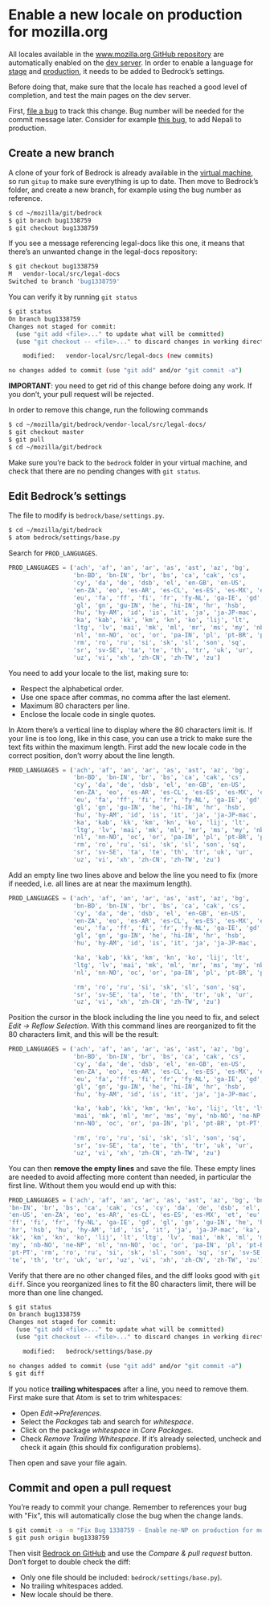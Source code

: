 # Enable a new locale on production for mozilla.org

All locales available in the [www.mozilla.org GitHub repository](https://github.com/mozilla-l10n/www.mozilla.org) are automatically enabled on the [dev server](https://www-dev.allizom.org/). In order to enable a language for [stage](https://www.allizom.org/) and [production](https://www.mozilla.org/), it needs to be added to Bedrock’s settings.

Before doing that, make sure that the locale has reached a good level of completion, and test the main pages on the dev server.

First, [file a bug](https://bugzilla.mozilla.org/enter_bug.cgi?product=www.mozilla.org&component=L10N) to track this change. Bug number will be needed for the commit message later. Consider for example [this bug](https://bugzilla.mozilla.org/show_bug.cgi?id=1338759), to add Nepali to production.

## Create a new branch

A clone of your fork of Bedrock is already available in the [virtual machine](../../config/setup_l10ndrivers_vm.md), so run `gitup` to make sure everything is up to date. Then move to Bedrock’s folder, and create a new branch, for example using the bug number as reference.

```BASH
$ cd ~/mozilla/git/bedrock
$ git branch bug1338759
$ git checkout bug1338759
```

If you see a message referencing legal-docs like this one, it means that there’s an unwanted change in the legal-docs repository:

```BASH
$ git checkout bug1338759
M	vendor-local/src/legal-docs
Switched to branch 'bug1338759'
```

You can verify it by running `git status`

```BASH
$ git status
On branch bug1338759
Changes not staged for commit:
  (use "git add <file>..." to update what will be committed)
  (use "git checkout -- <file>..." to discard changes in working directory)

	modified:   vendor-local/src/legal-docs (new commits)

no changes added to commit (use "git add" and/or "git commit -a")
```

**IMPORTANT**: you need to get rid of this change before doing any work. If you don’t, your pull request will be rejected.

In order to remove this change, run the following commands

```BASH
$ cd ~/mozilla/git/bedrock/vendor-local/src/legal-docs/
$ git checkout master
$ git pull
$ cd ~/mozilla/git/bedrock
```

Make sure you’re back to the `bedrock` folder in your virtual machine, and check that there are no pending changes with `git status`.

## Edit Bedrock’s settings

The file to modify is `bedrock/base/settings.py`.

```BASH
$ cd ~/mozilla/git/bedrock
$ atom bedrock/settings/base.py
```

Search for `PROD_LANGUAGES`.

```PYTHON
PROD_LANGUAGES = ('ach', 'af', 'an', 'ar', 'as', 'ast', 'az', 'bg',
                  'bn-BD', 'bn-IN', 'br', 'bs', 'ca', 'cak', 'cs',
                  'cy', 'da', 'de', 'dsb', 'el', 'en-GB', 'en-US',
                  'en-ZA', 'eo', 'es-AR', 'es-CL', 'es-ES', 'es-MX', 'et',
                  'eu', 'fa', 'ff', 'fi', 'fr', 'fy-NL', 'ga-IE', 'gd',
                  'gl', 'gn', 'gu-IN', 'he', 'hi-IN', 'hr', 'hsb',
                  'hu', 'hy-AM', 'id', 'is', 'it', 'ja', 'ja-JP-mac',
                  'ka', 'kab', 'kk', 'km', 'kn', 'ko', 'lij', 'lt',
                  'ltg', 'lv', 'mai', 'mk', 'ml', 'mr', 'ms', 'my', 'nb-NO',
                  'nl', 'nn-NO', 'oc', 'or', 'pa-IN', 'pl', 'pt-BR', 'pt-PT',
                  'rm', 'ro', 'ru', 'si', 'sk', 'sl', 'son', 'sq',
                  'sr', 'sv-SE', 'ta', 'te', 'th', 'tr', 'uk', 'ur',
                  'uz', 'vi', 'xh', 'zh-CN', 'zh-TW', 'zu')
```

You need to add your locale to the list, making sure to:
* Respect the alphabetical order.
* Use one space after commas, no comma after the last element.
* Maximum 80 characters per line.
* Enclose the locale code in single quotes.

In Atom there’s a vertical line to display where the 80 characters limit is. If your line is too long, like in this case, you can use a trick to make sure the text fits within the maximum length. First add the new locale code in the correct position, don’t worry about the line length.

```PYTHON
PROD_LANGUAGES = ('ach', 'af', 'an', 'ar', 'as', 'ast', 'az', 'bg',
                  'bn-BD', 'bn-IN', 'br', 'bs', 'ca', 'cak', 'cs',
                  'cy', 'da', 'de', 'dsb', 'el', 'en-GB', 'en-US',
                  'en-ZA', 'eo', 'es-AR', 'es-CL', 'es-ES', 'es-MX', 'et',
                  'eu', 'fa', 'ff', 'fi', 'fr', 'fy-NL', 'ga-IE', 'gd',
                  'gl', 'gn', 'gu-IN', 'he', 'hi-IN', 'hr', 'hsb',
                  'hu', 'hy-AM', 'id', 'is', 'it', 'ja', 'ja-JP-mac',
                  'ka', 'kab', 'kk', 'km', 'kn', 'ko', 'lij', 'lt',
                  'ltg', 'lv', 'mai', 'mk', 'ml', 'mr', 'ms', 'my', 'nb-NO', 'ne-NP',
                  'nl', 'nn-NO', 'oc', 'or', 'pa-IN', 'pl', 'pt-BR', 'pt-PT',
                  'rm', 'ro', 'ru', 'si', 'sk', 'sl', 'son', 'sq',
                  'sr', 'sv-SE', 'ta', 'te', 'th', 'tr', 'uk', 'ur',
                  'uz', 'vi', 'xh', 'zh-CN', 'zh-TW', 'zu')
```

Add an empty line two lines above and below the line you need to fix (more if needed, i.e. all lines are at near the maximum length).

```PYTHON
PROD_LANGUAGES = ('ach', 'af', 'an', 'ar', 'as', 'ast', 'az', 'bg',
                  'bn-BD', 'bn-IN', 'br', 'bs', 'ca', 'cak', 'cs',
                  'cy', 'da', 'de', 'dsb', 'el', 'en-GB', 'en-US',
                  'en-ZA', 'eo', 'es-AR', 'es-CL', 'es-ES', 'es-MX', 'et',
                  'eu', 'fa', 'ff', 'fi', 'fr', 'fy-NL', 'ga-IE', 'gd',
                  'gl', 'gn', 'gu-IN', 'he', 'hi-IN', 'hr', 'hsb',
                  'hu', 'hy-AM', 'id', 'is', 'it', 'ja', 'ja-JP-mac',

                  'ka', 'kab', 'kk', 'km', 'kn', 'ko', 'lij', 'lt',
                  'ltg', 'lv', 'mai', 'mk', 'ml', 'mr', 'ms', 'my', 'nb-NO', 'ne-NP',
                  'nl', 'nn-NO', 'oc', 'or', 'pa-IN', 'pl', 'pt-BR', 'pt-PT',

                  'rm', 'ro', 'ru', 'si', 'sk', 'sl', 'son', 'sq',
                  'sr', 'sv-SE', 'ta', 'te', 'th', 'tr', 'uk', 'ur',
                  'uz', 'vi', 'xh', 'zh-CN', 'zh-TW', 'zu')
```

Position the cursor in the block including the line you need to fix, and select *Edit -> Reflow Selection*. With this command lines are reorganized to fit the 80 characters limit, and this will be the result:

```PYTHON
PROD_LANGUAGES = ('ach', 'af', 'an', 'ar', 'as', 'ast', 'az', 'bg',
                  'bn-BD', 'bn-IN', 'br', 'bs', 'ca', 'cak', 'cs',
                  'cy', 'da', 'de', 'dsb', 'el', 'en-GB', 'en-US',
                  'en-ZA', 'eo', 'es-AR', 'es-CL', 'es-ES', 'es-MX', 'et',
                  'eu', 'fa', 'ff', 'fi', 'fr', 'fy-NL', 'ga-IE', 'gd',
                  'gl', 'gn', 'gu-IN', 'he', 'hi-IN', 'hr', 'hsb',
                  'hu', 'hy-AM', 'id', 'is', 'it', 'ja', 'ja-JP-mac',

                  'ka', 'kab', 'kk', 'km', 'kn', 'ko', 'lij', 'lt', 'ltg', 'lv',
                  'mai', 'mk', 'ml', 'mr', 'ms', 'my', 'nb-NO', 'ne-NP', 'nl',
                  'nn-NO', 'oc', 'or', 'pa-IN', 'pl', 'pt-BR', 'pt-PT',

                  'rm', 'ro', 'ru', 'si', 'sk', 'sl', 'son', 'sq',
                  'sr', 'sv-SE', 'ta', 'te', 'th', 'tr', 'uk', 'ur',
                  'uz', 'vi', 'xh', 'zh-CN', 'zh-TW', 'zu')
```

You can then **remove the empty lines** and save the file. These empty lines are needed to avoid affecting more content than needed, in particular the first line. Without them you would end up with this:

```PYTHON
PROD_LANGUAGES = ('ach', 'af', 'an', 'ar', 'as', 'ast', 'az', 'bg', 'bn-BD',
'bn-IN', 'br', 'bs', 'ca', 'cak', 'cs', 'cy', 'da', 'de', 'dsb', 'el', 'en-GB',
'en-US', 'en-ZA', 'eo', 'es-AR', 'es-CL', 'es-ES', 'es-MX', 'et', 'eu', 'fa',
'ff', 'fi', 'fr', 'fy-NL', 'ga-IE', 'gd', 'gl', 'gn', 'gu-IN', 'he', 'hi-IN',
'hr', 'hsb', 'hu', 'hy-AM', 'id', 'is', 'it', 'ja', 'ja-JP-mac', 'ka', 'kab',
'kk', 'km', 'kn', 'ko', 'lij', 'lt', 'ltg', 'lv', 'mai', 'mk', 'ml', 'mr', 'ms',
'my', 'nb-NO', 'ne-NP', 'nl', 'nn-NO', 'oc', 'or', 'pa-IN', 'pl', 'pt-BR',
'pt-PT', 'rm', 'ro', 'ru', 'si', 'sk', 'sl', 'son', 'sq', 'sr', 'sv-SE', 'ta',
'te', 'th', 'tr', 'uk', 'ur', 'uz', 'vi', 'xh', 'zh-CN', 'zh-TW', 'zu')
```

Verify that there are no other changed files, and the diff looks good with `git diff`. Since you reorganized lines to fit the 80 characters limit, there will be more than one line changed.

```BASH
$ git status
On branch bug1338759
Changes not staged for commit:
  (use "git add <file>..." to update what will be committed)
  (use "git checkout -- <file>..." to discard changes in working directory)

	modified:   bedrock/settings/base.py

no changes added to commit (use "git add" and/or "git commit -a")
$ git diff
```

If you notice **trailing whitespaces** after a line, you need to remove them. First make sure that Atom is set to trim whitespaces:
* Open *Edit->Preferences*.
* Select the *Packages* tab and search for *whitespace*.
* Click on the package *whitespace* in *Core Packages*.
* Check *Remove Trailing Whitespace*. If it’s already selected, uncheck and check it again (this should fix configuration problems).

Then open and save your file again.

## Commit and open a pull request

You’re ready to commit your change. Remember to references your bug with "Fix", this will automatically close the bug when the change lands.

```BASH
$ git commit -a -m "Fix Bug 1338759 - Enable ne-NP on production for mozilla.org"
$ git push origin bug1338759
```

Then visit [Bedrock on GitHub](https://github.com/mozilla/bedrock) and use the *Compare & pull request* button. Don’t forget to double check the diff:
* Only one file should be included: `bedrock/settings/base.py`).
* No trailing whitespaces added.
* New locale should be there.

